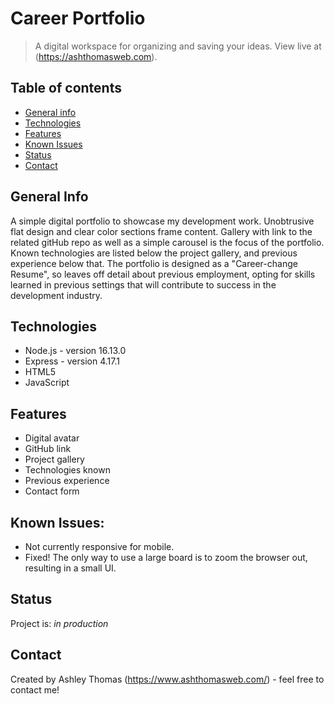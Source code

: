 # Career Portfolio
> A digital workspace for organizing and saving your ideas.
> View live at (https://ashthomasweb.com).

## Table of contents
* [General info](#general-info)
* [Technologies](#technologies)
* [Features](#features)
* [Known Issues](#known-issues)
* [Status](#status)
* [Contact](#contact)

## General Info
A simple digital portfolio to showcase my development work. Unobtrusive flat design and clear color sections frame content.
Gallery with link to the related gitHub repo as well as a simple carousel is the focus of the portfolio. Known technologies are listed below the project gallery, and previous experience below that. The portfolio is designed as a "Career-change Resume", so leaves off detail about previous employment, opting for skills learned in previous settings that will contribute to success in the development industry.

## Technologies
* Node.js - version 16.13.0
* Express - version 4.17.1
* HTML5
* JavaScript

## Features
* Digital avatar
* GitHub link
* Project gallery
* Technologies known
* Previous experience
* Contact form

## Known Issues:
* Not currently responsive for mobile.
* Fixed! The only way to use a large board is to zoom the browser out, resulting in a small UI.

## Status
Project is: _in production_

## Contact
Created by Ashley Thomas (https://www.ashthomasweb.com/) - feel free to contact me!

<!-- END of document -->
